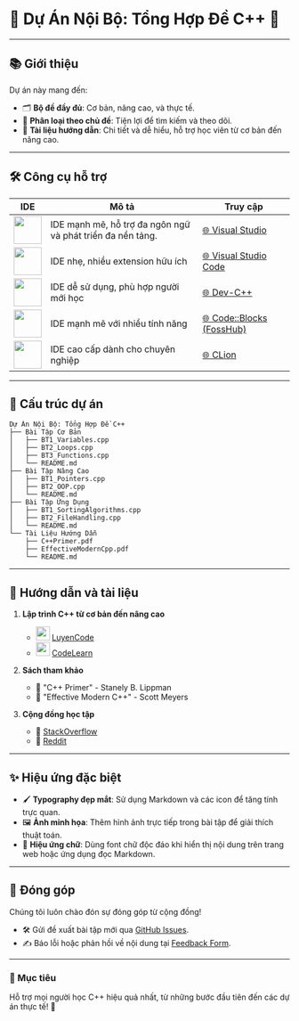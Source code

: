 
# 🌟 **Dự Án Nội Bộ: Tổng Hợp Đề C++** 🌟

---

## 📚 **Giới thiệu**
Dự án này mang đến:
- 🗂️ **Bộ đề đầy đủ**: Cơ bản, nâng cao, và thực tế.
- 🧩 **Phân loại theo chủ đề**: Tiện lợi để tìm kiếm và theo dõi.
- 📜 **Tài liệu hướng dẫn**: Chi tiết và dễ hiểu, hỗ trợ học viên từ cơ bản đến nâng cao.

---

## 🛠️ **Công cụ hỗ trợ**

| **IDE**              | **Mô tả**                                      | **Truy cập**                                                                 |
|-----------------------|-----------------------------------------------|------------------------------------------------------------------------------|
| <img src="https://upload.wikimedia.org/wikipedia/commons/thumb/2/2c/Visual_Studio_Icon_2022.svg/1200px-Visual_Studio_Icon_2022.svg.png" width="50" height="50"> | IDE mạnh mẽ, hỗ trợ đa ngôn ngữ và phát triển đa nền tảng.        | [🌐 Visual Studio](https://c2rsetup.officeapps.live.com/c2r/downloadVS.aspx?sku=community&channel=Release&version=VS2022&source=VSLandingPage&cid=2030:5218f5378adf4a708377f59149e926e8)                     |
| <img src="https://code.visualstudio.com/assets/favicon.ico" width="50" height="50"> | IDE nhẹ, nhiều extension hữu ích        | [🌐 Visual Studio Code](https://code.visualstudio.com/sha/download?build=stable&os=win32-x64-user)                     |
| <img src="https://store-images.s-microsoft.com/image/apps.8200.14525614036320964.388ccdd1-65a9-4bfc-81ce-c614493bcc79.5dfc4719-b603-45a1-a73e-bf55d9d25077" width="50" height="50"> | IDE dễ sử dụng, phù hợp người mới học   | [🌐 Dev-C++](https://sourceforge.net/projects/orwelldevcpp/)               |
| <img src="https://www.codeblocks.org/images/logo160.png" width="50" height="50"> | IDE mạnh mẽ với nhiều tính năng         | [🌐 Code::Blocks (FossHub)](https://www.fosshub.com/Code-Blocks.html?dwl=codeblocks-20.03mingw-setup.exe)                               |
| <img src="https://resources.jetbrains.com/storage/products/clion/img/meta/clion_logo_300x300.png" width="50" height="50"> | IDE cao cấp dành cho chuyên nghiệp       | [🌐 CLion](https://www.jetbrains.com/clion/)                               |

---

## 📂 **Cấu trúc dự án**

```plaintext
Dự Án Nội Bộ: Tổng Hợp Đề C++
├── Bài Tập Cơ Bản
│   ├── BT1_Variables.cpp
│   ├── BT2_Loops.cpp
│   ├── BT3_Functions.cpp
│   └── README.md
├── Bài Tập Nâng Cao
│   ├── BT1_Pointers.cpp
│   ├── BT2_OOP.cpp
│   └── README.md
├── Bài Tập Ứng Dụng
│   ├── BT1_SortingAlgorithms.cpp
│   ├── BT2_FileHandling.cpp
│   └── README.md
└── Tài Liệu Hướng Dẫn
    ├── C++Primer.pdf
    ├── EffectiveModernCpp.pdf
    └── README.md
```

---

## 📘 **Hướng dẫn và tài liệu**

1. **Lập trình C++ từ cơ bản đến nâng cao**
   - <img src="https://luyencode.net/favicon-96x96.png" width="25" height="25"> [LuyenCode](https://luyencode.net/)
   - <img src="https://codelearn.io/favicon.png" width="25" height="25"> [CodeLearn](https://codelearn.io/)

2. **Sách tham khảo**
   - 📕 "C++ Primer" - Stanely B. Lippman
   - 📗 "Effective Modern C++" - Scott Meyers

3. **Cộng đồng học tập**
   - 💬 [StackOverflow](https://stackoverflow.com/)
   - 🤝 [Reddit](https://www.reddit.com/r/cpp/)

---

## ✨ **Hiệu ứng đặc biệt**
- 🖌️ **Typography đẹp mắt**: Sử dụng Markdown và các icon để tăng tính trực quan.
- 🖼️ **Ảnh minh họa**: Thêm hình ảnh trực tiếp trong bài tập để giải thích thuật toán.
- 🎨 **Hiệu ứng chữ**: Dùng font chữ độc đáo khi hiển thị nội dung trên trang web hoặc ứng dụng đọc Markdown.

---

## 🤝 **Đóng góp**
Chúng tôi luôn chào đón sự đóng góp từ cộng đồng!
- 🛠️ Gửi đề xuất bài tập mới qua [GitHub Issues](#).
- ✍️ Báo lỗi hoặc phản hồi về nội dung tại [Feedback Form](#).

---

### **🎯 Mục tiêu**
Hỗ trợ mọi người học C++ hiệu quả nhất, từ những bước đầu tiên đến các dự án thực tế! 🚀
